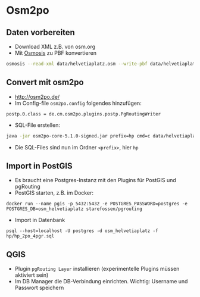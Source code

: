 # Osm2po
## Daten vorbereiten
- Download XML z.B. von osm.org
- Mit [Osmosis](https://wiki.openstreetmap.org/wiki/Osmosis) zu PBF konvertieren

```bash
osmosis --read-xml data/helvetiaplatz.osm --write-pbf data/helvetiaplatz.pbf
```
## Convert mit osm2po
- <http://osm2po.de/>
- Im Config-file `osm2po.config` folgendes hinzufügen:
```
postp.0.class = de.cm.osm2po.plugins.postp.PgRoutingWriter
```
- SQL-File erstellen:
```bash
java -jar osm2po-core-5.1.0-signed.jar prefix=hp cmd=c data/helvetiaplatz.pbf 
```
- Die SQL-Files sind nun im Ordner `<prefix>`, hier `hp`
## Import in PostGIS
- Es braucht eine Postgres-Instanz mit den Plugins für PostGIS und pgRouting
- PostGIS starten, z.B. im Docker:
```
docker run --name pgis -p 5432:5432 -e POSTGRES_PASSWORD=postgres -e POSTGRES_DB=osm_helvetiaplatz starefossen/pgrouting
```
- Import in Datenbank
```
psql --host=localhost -U postgres -d osm_helvetiaplatz -f hp/hp_2po_4pgr.sql
```

## QGIS
- Plugin `pgRouting Layer` installieren (experimentelle Plugins müssen aktiviert sein)
- Im DB Manager die DB-Verbindung einrichten. Wichtig: Username und Passwort speichern
